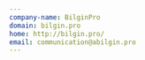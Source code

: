 ```yaml
---
company-name: BilginPro
domain: bilgin.pro
home: http://bilgin.pro/
email: communication@abilgin.pro
---
```




